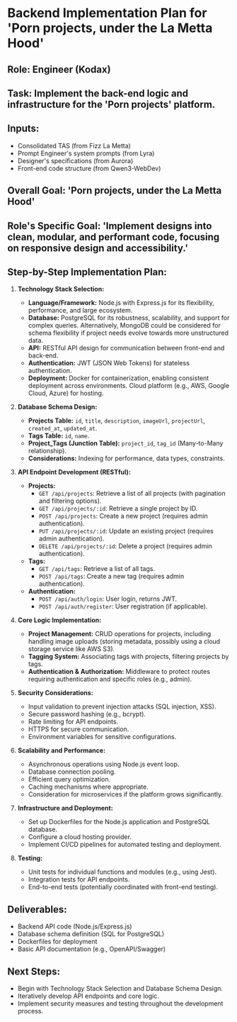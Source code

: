# Backend Implementation Plan for 'Porn projects, under the La Metta Hood'

## Role: Engineer (Kodax)

## Task: Implement the back-end logic and infrastructure for the 'Porn projects' platform.

## Inputs:
*   Consolidated TAS (from Fizz La Metta)
*   Prompt Engineer's system prompts (from Lyra)
*   Designer's specifications (from Aurora)
*   Front-end code structure (from Qwen3-WebDev)

## Overall Goal: 'Porn projects, under the La Metta Hood'

## Role's Specific Goal: 'Implement designs into clean, modular, and performant code, focusing on responsive design and accessibility.'

## Step-by-Step Implementation Plan:

1.  **Technology Stack Selection:**
    *   **Language/Framework:** Node.js with Express.js for its flexibility, performance, and large ecosystem.
    *   **Database:** PostgreSQL for its robustness, scalability, and support for complex queries. Alternatively, MongoDB could be considered for schema flexibility if project needs evolve towards more unstructured data.
    *   **API:** RESTful API design for communication between front-end and back-end.
    *   **Authentication:** JWT (JSON Web Tokens) for stateless authentication.
    *   **Deployment:** Docker for containerization, enabling consistent deployment across environments. Cloud platform (e.g., AWS, Google Cloud, Azure) for hosting.

2.  **Database Schema Design:**
    *   **Projects Table:** `id`, `title`, `description`, `imageUrl`, `projectUrl`, `created_at`, `updated_at`.
    *   **Tags Table:** `id`, `name`.
    *   **Project_Tags (Junction Table):** `project_id`, `tag_id` (Many-to-Many relationship).
    *   **Considerations:** Indexing for performance, data types, constraints.

3.  **API Endpoint Development (RESTful):**
    *   **Projects:**
        *   `GET /api/projects`: Retrieve a list of all projects (with pagination and filtering options).
        *   `GET /api/projects/:id`: Retrieve a single project by ID.
        *   `POST /api/projects`: Create a new project (requires admin authentication).
        *   `PUT /api/projects/:id`: Update an existing project (requires admin authentication).
        *   `DELETE /api/projects/:id`: Delete a project (requires admin authentication).
    *   **Tags:**
        *   `GET /api/tags`: Retrieve a list of all tags.
        *   `POST /api/tags`: Create a new tag (requires admin authentication).
    *   **Authentication:**
        *   `POST /api/auth/login`: User login, returns JWT.
        *   `POST /api/auth/register`: User registration (if applicable).

4.  **Core Logic Implementation:**
    *   **Project Management:** CRUD operations for projects, including handling image uploads (storing metadata, possibly using a cloud storage service like AWS S3).
    *   **Tagging System:** Associating tags with projects, filtering projects by tags.
    *   **Authentication & Authorization:** Middleware to protect routes requiring authentication and specific roles (e.g., admin).

5.  **Security Considerations:**
    *   Input validation to prevent injection attacks (SQL injection, XSS).
    *   Secure password hashing (e.g., bcrypt).
    *   Rate limiting for API endpoints.
    *   HTTPS for secure communication.
    *   Environment variables for sensitive configurations.

6.  **Scalability and Performance:**
    *   Asynchronous operations using Node.js event loop.
    *   Database connection pooling.
    *   Efficient query optimization.
    *   Caching mechanisms where appropriate.
    *   Consideration for microservices if the platform grows significantly.

7.  **Infrastructure and Deployment:**
    *   Set up Dockerfiles for the Node.js application and PostgreSQL database.
    *   Configure a cloud hosting provider.
    *   Implement CI/CD pipelines for automated testing and deployment.

8.  **Testing:**
    *   Unit tests for individual functions and modules (e.g., using Jest).
    *   Integration tests for API endpoints.
    *   End-to-end tests (potentially coordinated with front-end testing).

## Deliverables:
*   Backend API code (Node.js/Express.js)
*   Database schema definition (SQL for PostgreSQL)
*   Dockerfiles for deployment
*   Basic API documentation (e.g., OpenAPI/Swagger)

## Next Steps:
*   Begin with Technology Stack Selection and Database Schema Design.
*   Iteratively develop API endpoints and core logic.
*   Implement security measures and testing throughout the development process.
